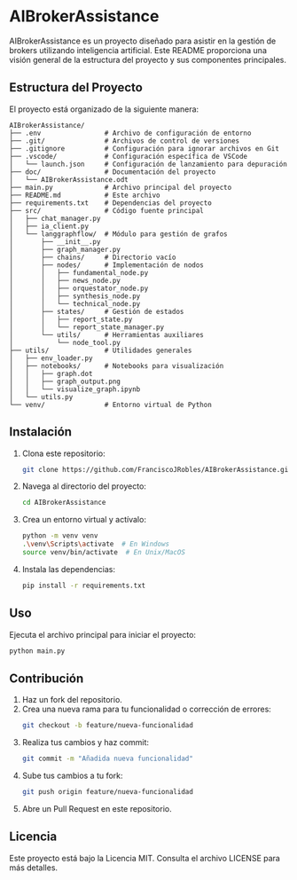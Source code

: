 # AIBrokerAssistance

AIBrokerAssistance es un proyecto diseñado para asistir en la gestión de brokers utilizando inteligencia artificial. Este README proporciona una visión general de la estructura del proyecto y sus componentes principales.

## Estructura del Proyecto

El proyecto está organizado de la siguiente manera:

```
AIBrokerAssistance/
├── .env                # Archivo de configuración de entorno
├── .git/               # Archivos de control de versiones
├── .gitignore          # Configuración para ignorar archivos en Git
├── .vscode/            # Configuración específica de VSCode
│   └── launch.json     # Configuración de lanzamiento para depuración
├── doc/                # Documentación del proyecto
│   └── AIBrokerAssistance.odt
├── main.py             # Archivo principal del proyecto
├── README.md           # Este archivo
├── requirements.txt    # Dependencias del proyecto
├── src/                # Código fuente principal
│   ├── chat_manager.py
│   ├── ia_client.py
│   └── langgraphflow/  # Módulo para gestión de grafos
│       ├── __init__.py
│       ├── graph_manager.py
│       ├── chains/     # Directorio vacío
│       ├── nodes/      # Implementación de nodos
│       │   ├── fundamental_node.py
│       │   ├── news_node.py
│       │   ├── orquestator_node.py
│       │   ├── synthesis_node.py
│       │   └── technical_node.py
│       ├── states/     # Gestión de estados
│       │   ├── report_state.py
│       │   └── report_state_manager.py
│       └── utils/      # Herramientas auxiliares
│           └── node_tool.py
├── utils/              # Utilidades generales
│   ├── env_loader.py
│   ├── notebooks/      # Notebooks para visualización
│   │   ├── graph.dot
│   │   ├── graph_output.png
│   │   └── visualize_graph.ipynb
│   └── utils.py
└── venv/               # Entorno virtual de Python
```

## Instalación

1. Clona este repositorio:
   ```bash
   git clone https://github.com/FranciscoJRobles/AIBrokerAssistance.git
   ```

2. Navega al directorio del proyecto:
   ```bash
   cd AIBrokerAssistance
   ```

3. Crea un entorno virtual y actívalo:
   ```bash
   python -m venv venv
   .\venv\Scripts\activate  # En Windows
   source venv/bin/activate  # En Unix/MacOS
   ```

4. Instala las dependencias:
   ```bash
   pip install -r requirements.txt
   ```

## Uso

Ejecuta el archivo principal para iniciar el proyecto:
```bash
python main.py
```

## Contribución

1. Haz un fork del repositorio.
2. Crea una nueva rama para tu funcionalidad o corrección de errores:
   ```bash
   git checkout -b feature/nueva-funcionalidad
   ```
3. Realiza tus cambios y haz commit:
   ```bash
   git commit -m "Añadida nueva funcionalidad"
   ```
4. Sube tus cambios a tu fork:
   ```bash
   git push origin feature/nueva-funcionalidad
   ```
5. Abre un Pull Request en este repositorio.

## Licencia

Este proyecto está bajo la Licencia MIT. Consulta el archivo LICENSE para más detalles.
